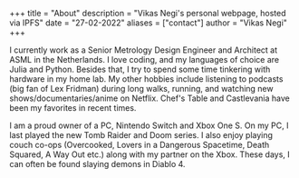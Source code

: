 +++
title = "About"
description = "Vikas Negi's personal webpage, hosted via IPFS"
date = "27-02-2022"
aliases = ["contact"]
author = "Vikas Negi"
+++

I currently work as a Senior Metrology Design Engineer and Architect at ASML in the Netherlands.
I love coding, and my languages of choice are Julia and Python. Besides that, I try to spend some
time tinkering with hardware in my home lab. My other hobbies include listening to podcasts
(big fan of Lex Fridman) during long walks, running, and watching new shows/documentaries/anime
on Netflix. Chef's Table and Castlevania have been my favorites in recent times.

I am a proud owner of a PC, Nintendo Switch and Xbox One S. On my PC, I last played the new
Tomb Raider and Doom series. I also enjoy playing couch co-ops (Overcooked, Lovers in a
Dangerous Spacetime, Death Squared, A Way Out etc.) along with my partner on the Xbox. These days,
I can often be found slaying demons in Diablo 4.
